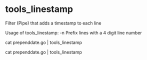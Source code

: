 # tools_linestamp

Filter (Pipe) that adds a timestamp to each line 

Usage of tools_linestamp:
  -n	Prefix lines with a 4 digit line number

cat prependdate.go | tools_linestamp

cat prependdate.go | tools_linestamp
